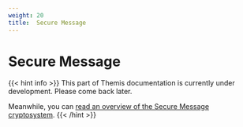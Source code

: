 ```yaml
---
weight: 20
title:  Secure Message
---
```


# Secure Message

{{< hint info >}}
This part of Themis documentation is currently under development.
Please come back later.

Meanwhile, you can [read an overview of the Secure Message cryptosystem](/themis/crypto-theory/cryptosystems/secure-message/).
{{< /hint >}}
